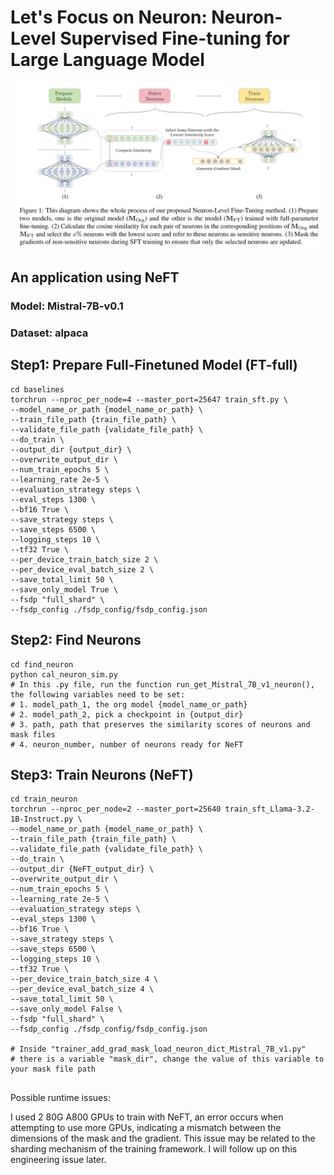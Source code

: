 # Let's Focus on Neuron: Neuron-Level Supervised Fine-tuning for Large Language Model


<img src = src/main_pic.png>

## An application using NeFT
### Model: Mistral-7B-v0.1
### Dataset: alpaca
## Step1: Prepare Full-Finetuned Model (FT-full)

```shell
cd baselines
torchrun --nproc_per_node=4 --master_port=25647 train_sft.py \
--model_name_or_path {model_name_or_path} \
--train_file_path {train_file_path} \
--validate_file_path {validate_file_path} \
--do_train \
--output_dir {output_dir} \
--overwrite_output_dir \
--num_train_epochs 5 \
--learning_rate 2e-5 \
--evaluation_strategy steps \
--eval_steps 1300 \
--bf16 True \
--save_strategy steps \
--save_steps 6500 \
--logging_steps 10 \
--tf32 True \
--per_device_train_batch_size 2 \
--per_device_eval_batch_size 2 \
--save_total_limit 50 \
--save_only_model True \
--fsdp "full_shard" \
--fsdp_config ./fsdp_config/fsdp_config.json
```

## Step2: Find Neurons
```shell
cd find_neuron
python cal_neuron_sim.py
# In this .py file, run the function run_get_Mistral_7B_v1_neuron(), the following variables need to be set:
# 1. model_path_1, the org model {model_name_or_path}
# 2. model_path_2, pick a checkpoint in {output_dir}
# 3. path, path that preserves the similarity scores of neurons and mask files
# 4. neuron_number, number of neurons ready for NeFT
```

## Step3: Train Neurons (NeFT)
```shell
cd train_neuron
torchrun --nproc_per_node=2 --master_port=25640 train_sft_Llama-3.2-1B-Instruct.py \
--model_name_or_path {model_name_or_path} \
--train_file_path {train_file_path} \
--validate_file_path {validate_file_path} \
--do_train \
--output_dir {NeFT_output_dir} \
--overwrite_output_dir \
--num_train_epochs 5 \
--learning_rate 2e-5 \
--evaluation_strategy steps \
--eval_steps 1300 \
--bf16 True \
--save_strategy steps \
--save_steps 6500 \
--logging_steps 10 \
--tf32 True \
--per_device_train_batch_size 4 \
--per_device_eval_batch_size 4 \
--save_total_limit 50 \
--save_only_model False \
--fsdp "full_shard" \
--fsdp_config ./fsdp_config/fsdp_config.json

# Inside "trainer_add_grad_mask_load_neuron_dict_Mistral_7B_v1.py"
# there is a variable "mask_dir", change the value of this variable to your mask file path


```

Possible runtime issues:

I used 2 80G A800 GPUs to train with NeFT, an error occurs when attempting to use more GPUs, indicating a mismatch between the dimensions of the mask and the gradient. This issue may be related to the sharding mechanism of the training framework. I will follow up on this engineering issue later.

